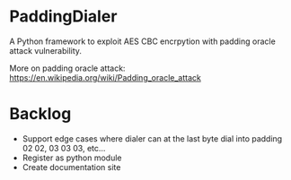 # PaddingDialer
A Python framework to exploit AES CBC encrpytion with padding oracle attack vulnerability.

More on padding oracle attack:
https://en.wikipedia.org/wiki/Padding_oracle_attack


# Backlog
- Support edge cases where dialer can at the last byte dial into padding 02 02, 03 03 03, etc...
- Register as python module
- Create documentation site
